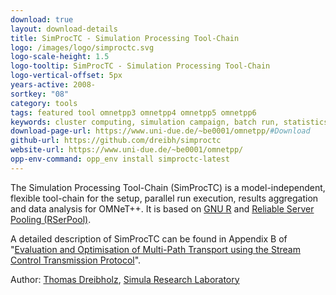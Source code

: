 ```yaml
---
download: true
layout: download-details
title: SimProcTC - Simulation Processing Tool-Chain
logo: /images/logo/simproctc.svg
logo-scale-height: 1.5
logo-tooltip: SimProcTC - Simulation Processing Tool-Chain
logo-vertical-offset: 5px
years-active: 2008-
sortkey: "08"
category: tools
tags: featured tool omnetpp3 omnetpp4 omnetpp5 omnetpp6
keywords: cluster computing, simulation campaign, batch run, statistics
download-page-url: https://www.uni-due.de/~be0001/omnetpp/#Download
github-url: https://github.com/dreibh/simproctc
website-url: https://www.uni-due.de/~be0001/omnetpp/
opp-env-command: opp_env install simproctc-latest
---
```


The Simulation Processing Tool-Chain&nbsp;(SimProcTC) is a model-independent, flexible tool-chain for the setup, parallel run execution, results aggregation and data analysis for OMNeT++. It is based on [GNU R](https://www.r-project.org/) and [Reliable Server Pooling (RSerPool)](https://www.uni-due.de/~be0001/rserpool/).

A detailed description of SimProcTC can be found in Appendix&nbsp;B of "[Evaluation and Optimisation of Multi-Path Transport using the Stream Control Transmission Protocol](https://duepublico2.uni-due.de/servlets/MCRFileNodeServlet/duepublico_derivate_00029737/Dre2012_final.pdf)".

Author: [Thomas Dreibholz](https://www.uni-due.de/~be0001/), [Simula Research Laboratory](https://www.simula.no/)
